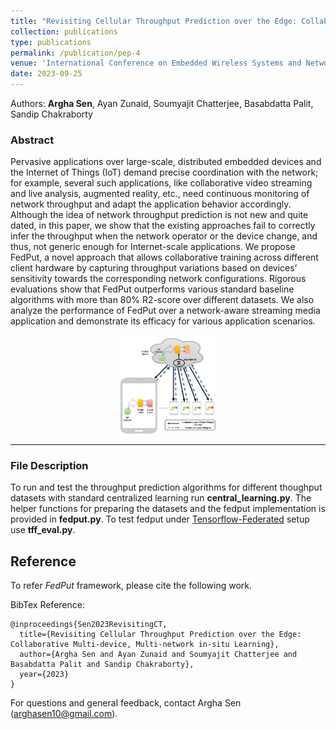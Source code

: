 ```yaml
---
title: "Revisiting Cellular Throughput Prediction over the Edge: Collaborative Multi-device, Multi-network in-situ Learning"
collection: publications
type: publications
permalink: /publication/pep-4
venue: 'International Conference on Embedded Wireless Systems and Networks (EWSN 2023)'
date: 2023-09-25
---
```


Authors: <b>Argha Sen</b>, Ayan Zunaid, Soumyajit Chatterjee, Basabdatta Palit, Sandip Chakraborty<br>

### Abstract

Pervasive applications over large-scale, distributed embedded devices and the Internet of Things (IoT) demand precise coordination with the network; for example, several such applications, like collaborative video streaming and live analysis, augmented reality, etc., need continuous monitoring of network throughput and adapt the application behavior accordingly. Although the idea of network throughput prediction is not new and quite dated, in this paper, we show that the existing approaches fail to correctly infer the throughput when the network operator or the device change, and thus, not generic enough for Internet-scale applications. We propose FedPut, a novel approach that allows collaborative training across different client hardware by capturing throughput variations based on devices’ sensitivity towards the corresponding network configurations. Rigorous evaluations show that FedPut outperforms various standard baseline algorithms with more than 80% R2-score over different
datasets. We also analyze the performance of FedPut over a network-aware streaming media application and demonstrate its efficacy for various application scenarios.

<p align="center">
<img src="https://raw.githubusercontent.com/arghasen10/fedput-implement/main/FederatedSetupDiagram.png" width="30%"/>
</p>

<hr>

### File Description

 To run and test the throughput prediction algorithms for different thoughput datasets with standard centralized learning run **central_learning.py**. The helper functions for preparing the datasets and the fedput implementation is provided in **fedput.py**. To test fedput under [Tensorflow-Federated](https://www.tensorflow.org/federated) setup use **tff_eval.py**. 


## Reference
To refer <i>FedPut</i> framework, please cite the following work.

BibTex Reference:
```
@inproceedings{Sen2023RevisitingCT,
  title={Revisiting Cellular Throughput Prediction over the Edge: Collaborative Multi-device, Multi-network in-situ Learning},
  author={Argha Sen and Ayan Zunaid and Soumyajit Chatterjee and Basabdatta Palit and Sandip Chakraborty},
  year={2023}
}
```
For questions and general feedback, contact Argha Sen (arghasen10@gmail.com).
